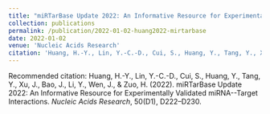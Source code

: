 ```yaml
---
title: "miRTarBase Update 2022: An Informative Resource for Experimentally Validated miRNA--Target Interactions"
collection: publications
permalink: /publication/2022-01-02-huang2022-mirtarbase
date: 2022-01-02
venue: 'Nucleic Acids Research'
citation: 'Huang, H.-Y., Lin, Y.-C.-D., Cui, S., Huang, Y., Tang, Y., Xu, J., Bao, J., Li, Y., Wen, J., &amp; Zuo, H. (2022). miRTarBase Update 2022: An Informative Resource for Experimentally Validated miRNA--Target Interactions. *Nucleic Acids Research*, 50(D1), D222–D230.'
---
```

Recommended citation: Huang, H.-Y., Lin, Y.-C.-D., Cui, S., Huang, Y., Tang, Y., Xu, J., Bao, J., Li, Y., Wen, J., & Zuo, H. (2022). miRTarBase Update 2022: An Informative Resource for Experimentally Validated miRNA--Target Interactions. *Nucleic Acids Research*, 50(D1), D222–D230.